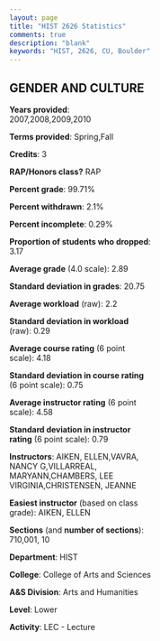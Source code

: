 ```yaml
---
layout: page
title: "HIST 2626 Statistics"
comments: true
description: "blank"
keywords: "HIST, 2626, CU, Boulder"
--- 
```

<head>
<script src="https://ajax.googleapis.com/ajax/libs/jquery/2.1.3/jquery.min.js"></script>
<script src="https://dl.dropboxusercontent.com/s/pc42nxpaw1ea4o9/highcharts.js?dl=0"></script>
<!-- <script src="../assets/js/highcharts.js"></script> -->
<style type="text/css">@font-face {
	font-family: "Bebas Neue";
	src: url(https://www.filehosting.org/file/details/544349/BebasNeue%20Regular.otf) format("opentype");
	}
	h1.Bebas { 
		font-family: "Bebas Neue", Verdana, Tahoma;
	}
</style>
</head>
<body>
	<div id="container" style="float: right; width: 45%; height: 88%; margin-left: 2.5%; margin-right: 2.5%;"></div>
	<script language="JavaScript">
		$(document).ready(function() {
		var chart = {type: 'column'};
		var title = {text: 'Grade Distribution'};
		var xAxis = {categories: ['A','B','C','D','F'],crosshair: true};
		var yAxis = {min: 0,title: {text: 'Percentage'}};
		var tooltip = {headerFormat: '<center><b><span style="font-size:20px">{point.key}</span></b></center>',
		               pointFormat: '<td style="padding:0"><b>{point.y:.1f}%</b></td>',
		               footerFormat: '</table>',shared: true,useHTML: true};
		var plotOptions = {column: {pointPadding: 0.0,borderWidth: 0}};  
		var credits = {enabled: false};var series= [{name: 'Percent',data: [25.59,49.06,18.78,4.23,2.35,]}];
		var json = {};
		json.chart = chart;
		json.title = title;
		json.tooltip = tooltip;
		json.xAxis = xAxis;
		json.yAxis = yAxis;  
		json.series = series;
		json.plotOptions = plotOptions;  
		json.credits = credits;
		$('#container').highcharts(json);
	});
	</script>
</body>
			   
## GENDER AND CULTURE

**Years provided**: 2007,2008,2009,2010

**Terms provided**: Spring,Fall

**Credits**: 3

**RAP/Honors class?** RAP

**Percent grade**: 99.71%

**Percent withdrawn**: 2.1%

**Percent incomplete**: 0.29%

**Proportion of students who dropped**: 3.17

**Average grade** (4.0 scale): 2.89

**Standard deviation in grades**: 20.75

**Average workload** (raw): 2.2

**Standard deviation in workload** (raw): 0.29

**Average course rating** (6 point scale): 4.18

**Standard deviation in course rating** (6 point scale): 0.75

**Average instructor rating** (6 point scale): 4.58

**Standard deviation in instructor rating** (6 point scale): 0.79

**Instructors**: AIKEN, ELLEN,VAVRA, NANCY G,VILLARREAL, MARYANN,CHAMBERS, LEE VIRGINIA,CHRISTENSEN, JEANNE

**Easiest instructor** (based on class grade): AIKEN, ELLEN

**Sections** (and **number of sections**): 710,001, 10

**Department**: HIST

**College**: College of Arts and Sciences

**A&S Division**: Arts and Humanities

**Level**: Lower

**Activity**: LEC - Lecture